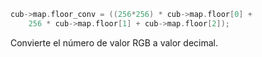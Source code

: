 

```c
cub->map.floor_conv = ((256*256) * cub->map.floor[0] +
	256 * cub->map.floor[1] + cub->map.floor[2]);
```
Convierte el número de valor RGB a valor decimal.
<br>
